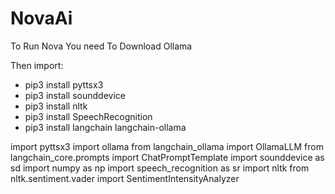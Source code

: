 # NovaAi

To Run Nova You need To Download Ollama

Then import:

* pip3 install pyttsx3
* pip3 install sounddevice
* pip3 install nltk
* pip3 install SpeechRecognition
* pip3 install langchain langchain-ollama



import pyttsx3
import ollama
from langchain_ollama import OllamaLLM
from langchain_core.prompts import ChatPromptTemplate
import sounddevice as sd
import numpy as np
import speech_recognition as sr
import nltk
from nltk.sentiment.vader import SentimentIntensityAnalyzer
